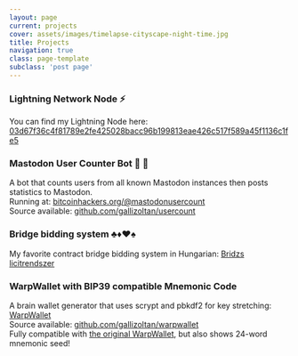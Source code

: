 ```yaml
---
layout: page
current: projects
cover: assets/images/timelapse-cityscape-night-time.jpg
title: Projects
navigation: true
class: page-template
subclass: 'post page'
---
```

### Lightning Network Node ⚡
You can find my Lightning Node here: [03d67f36c4f81789e2fe425028bacc96b199813eae426c517f589a45f1136c1fe5](https://1ml.com/node/03d67f36c4f81789e2fe425028bacc96b199813eae426c517f589a45f1136c1fe5)

### Mastodon User Counter Bot 🐘 🤖
A bot that counts users from all known Mastodon instances then posts statistics to Mastodon.  
Running at: [bitcoinhackers.org/@mastodonusercount](https://bitcoinhackers.org/@mastodonusercount)  
Source available: [github.com/gallizoltan/usercount](https://github.com/gallizoltan/usercount)

### Bridge bidding system ♣♦♥♠
My favorite contract bridge bidding system in Hungarian: [Bridzs licitrendszer](https://bridge.zoltan.xyz/)

### WarpWallet with BIP39 compatible Mnemonic Code
A brain wallet generator that uses scrypt and pbkdf2 for key stretching: [WarpWallet](https://zoltan.xyz/warp)  
Source available: [github.com/gallizoltan/warpwallet](https://github.com/gallizoltan/warpwallet)  
Fully compatible with [the original WarpWallet](https://keybase.io/warp/), but also shows 24-word mnemonic seed!
